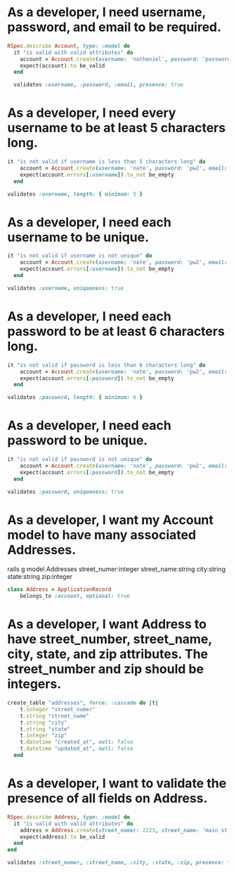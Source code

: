 # As a developer, I need username, password, and email to be required.

```ruby
RSpec.describe Account, type: :model do
  it "is valid with valid attributes" do
    account = Account.create(username: 'nathaniel', password: 'password2', email: 'nate@gmail.com')
    expect(account).to be_valid
  end

  validates :username, :password, :email, presence: true
```

# As a developer, I need every username to be at least 5 characters long.

```ruby
it "is not valid if username is less than 5 characters long" do
    account = Account.create(username: 'nate', password: 'pw2', email: 'nate@gmail.com')
    expect(account.errors[:username]).to_not be_empty
  end

validates :username, length: { minimum: 5 }
```
# As a developer, I need each username to be unique.

```ruby
it "is not valid if username is not unique" do
    account = Account.create(username: 'nate', password: 'pw2', email: 'nate@gmail.com')
    expect(account.errors[:username]).to_not be_empty
  end

validates :username, uniqueness: true
```
# As a developer, I need each password to be at least 6 characters long.

```ruby
it "is not valid if password is less than 6 characters long" do
    account = Account.create(username: 'nate', password: 'pw2', email: 'nate@gmail.com')
    expect(account.errors[:password]).to_not be_empty
  end

validates :password, length: { minimum: 6 }
```

# As a developer, I need each password to be unique.

```ruby
it "is not valid if password is not unique" do
    account = Account.create(username: 'nate', password: 'pw2', email: 'nate@gmail.com')
    expect(account.errors[:password]).to_not be_empty
  end

validates :password, uniqueness: true
```

# As a developer, I want my Account model to have many associated Addresses.

rails g model Addresses street_numer:integer street_name:string city:string state:string zip:integer

```ruby
class Address < ApplicationRecord
    belongs_to :account, optional: true
```

# As a developer, I want Address to have street_number, street_name, city, state, and zip attributes. The street_number and zip should be integers.

```ruby
create_table "addresses", force: :cascade do |t|
    t.integer "street_numer"
    t.string "street_name"
    t.string "city"
    t.string "state"
    t.integer "zip"
    t.datetime "created_at", null: false
    t.datetime "updated_at", null: false
  end
```
# As a developer, I want to validate the presence of all fields on Address.

```ruby
RSpec.describe Address, type: :model do
  it "is valid with valid attributes" do
    address = Address.create(street_numer: 2223, street_name: 'main st', city: 'San Diego', state: 'California', zip: 92154)
    expect(address).to be_valid
  end
end

validates :street_numer, :street_name, :city, :state, :zip, presence: true
```